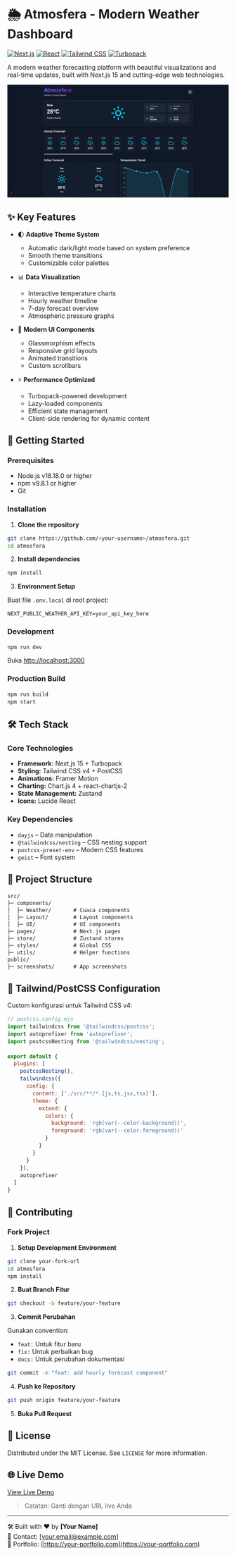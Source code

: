 # 🌦️ Atmosfera - Modern Weather Dashboard

[![Next.js](https://img.shields.io/badge/Next.js-15.3.0-black?logo=next.js)](https://nextjs.org/)
[![React](https://img.shields.io/badge/React-18.2.0-blue?logo=react)](https://react.dev/)
[![Tailwind CSS](https://img.shields.io/badge/Tailwind_CSS-4.0.0-blueviolet?logo=tailwind-css)](https://tailwindcss.com/)
[![Turbopack](https://img.shields.io/badge/Turbopack-beta-blue?logo=turborepo)](https://turbo.build/pack)

A modern weather forecasting platform with beautiful visualizations and real-time updates, built with Next.js 15 and cutting-edge web technologies.

![Dashboard Preview](/public/preview.png)

## ✨ Key Features

- 🌓 **Adaptive Theme System**
  - Automatic dark/light mode based on system preference
  - Smooth theme transitions
  - Customizable color palettes

- 📊 **Data Visualization**
  - Interactive temperature charts
  - Hourly weather timeline
  - 7-day forecast overview
  - Atmospheric pressure graphs

- 🎨 **Modern UI Components**
  - Glassmorphism effects
  - Responsive grid layouts
  - Animated transitions
  - Custom scrollbars

- ⚡ **Performance Optimized**
  - Turbopack-powered development
  - Lazy-loaded components
  - Efficient state management
  - Client-side rendering for dynamic content

## 🚀 Getting Started

### Prerequisites

- Node.js v18.18.0 or higher
- npm v9.8.1 or higher
- Git

### Installation

1. **Clone the repository**
```bash
git clone https://github.com/<your-username>/atmosfera.git
cd atmosfera
```

2. **Install dependencies**
```bash
npm install
```

3. **Environment Setup**

Buat file `.env.local` di root project:
```env
NEXT_PUBLIC_WEATHER_API_KEY=your_api_key_here
```

### Development
```bash
npm run dev
```
Buka [http://localhost:3000](http://localhost:3000)

### Production Build
```bash
npm run build
npm start
```

## 🛠 Tech Stack

### Core Technologies

- **Framework:** Next.js 15 + Turbopack  
- **Styling:** Tailwind CSS v4 + PostCSS  
- **Animations:** Framer Motion  
- **Charting:** Chart.js 4 + react-chartjs-2  
- **State Management:** Zustand  
- **Icons:** Lucide React  

### Key Dependencies

- `dayjs` – Date manipulation  
- `@tailwindcss/nesting` – CSS nesting support  
- `postcss-preset-env` – Modern CSS features  
- `geist` – Font system  

## 📂 Project Structure

```
src/
├─ components/
│  ├─ Weather/       # Cuaca components
│  ├─ Layout/        # Layout components
│  ├─ UI/            # UI components
├─ pages/            # Next.js pages
├─ store/            # Zustand stores
├─ styles/           # Global CSS
├─ utils/            # Helper functions
public/
├─ screenshots/      # App screenshots
```

## 🎨 Tailwind/PostCSS Configuration

Custom konfigurasi untuk Tailwind CSS v4:

```js
// postcss.config.mjs
import tailwindcss from '@tailwindcss/postcss';
import autoprefixer from 'autoprefixer';
import postcssNesting from '@tailwindcss/nesting';

export default {
  plugins: [
    postcssNesting(),
    tailwindcss({
      config: {
        content: ['./src/**/*.{js,ts,jsx,tsx}'],
        theme: {
          extend: {
            colors: {
              background: 'rgb(var(--color-background))',
              foreground: 'rgb(var(--color-foreground))'
            }
          }
        }
      }
    }),
    autoprefixer
  ]
}
```

## 🤝 Contributing

### Fork Project

1. **Setup Development Environment**
```bash
git clone your-fork-url
cd atmosfera
npm install
```

2. **Buat Branch Fitur**
```bash
git checkout -b feature/your-feature
```

3. **Commit Perubahan**

Gunakan convention:
- `feat:` Untuk fitur baru
- `fix:` Untuk perbaikan bug
- `docs:` Untuk perubahan dokumentasi

```bash
git commit -m "feat: add hourly forecast component"
```

4. **Push ke Repository**
```bash
git push origin feature/your-feature
```

5. **Buka Pull Request**

## 📄 License

Distributed under the MIT License. See `LICENSE` for more information.

## 🌐 Live Demo

[View Live Demo](https://your-live-demo-url.com)

> Catatan: Ganti dengan URL live Anda

---

🛠 Built with ❤️ by **[Your Name]**  
📧 Contact: [your.email@example.com]  
🔗 Portfolio: [https://your-portfolio.com](https://your-portfolio.com)
